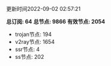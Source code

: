 更新时间2022-09-02 02:57:21

**总订阅: 64**
**总节点: 9866**
**有效节点: 2054**
- trojan节点: 194
- v2ray节点: 1654
- ssr节点: 4
- ss节点: 202
